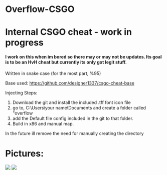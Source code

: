 # Overflow-CSGO
# Internal CSGO cheat - work in progress
#### I work on this when im bored so there may or may not be updates. Its goal is to be an HvH cheat but currently its only got legit stuff.

Written in snake case (for the most part, %95)

Base used:
https://github.com/designer1337/csgo-cheat-base

Injecting Steps:
1. Download the git and install the included .tff font icon file
2. go to, C:\Users\your name\Documents and create a folder called "overflow
3. add the Default file config included in the git to that folder.
4. Build in x86 and manual map.

In the future ill remove the need for manually creating the directory 

# Pictures:

<img src="https://i.gyazo.com/cd7b462b74e9fb080425e71fc70895a1.jpg"/>  
<img src="https://i.gyazo.com/8fcee415b8a660c771b9c60cf972e86d.jpg"/>  
